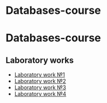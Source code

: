 # Databases-course

# Databases-course
## Laboratory works
- [Laboratory work №1](./lab1)
- [Laboratory work №2](./lab2)
- [Laboratory work №3](./lab3)
- [Laboratory work №4](./lab4)
